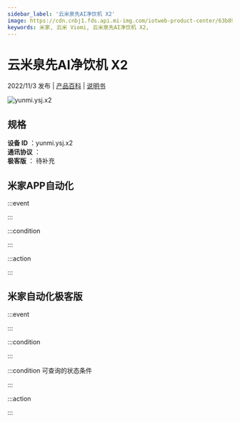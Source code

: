 ```yaml
---
sidebar_label: '云米泉先AI净饮机 X2'
image: https://cdn.cnbj1.fds.api.mi-img.com/iotweb-product-center/63b8994c7915fe961789a5ea67b8a0fd_1662542874873.png?GalaxyAccessKeyId=AKVGLQWBOVIRQ3XLEW&Expires=9223372036854775807&Signature=gq2dThsExBeo2JxR9hHLek1MXwI=
keywords: 米家, 云米 Viomi, 云米泉先AI净饮机 X2, 
---
```

# 云米泉先AI净饮机 X2

2022/11/3 发布 | [产品百科](https://home.mi.com/webapp/content/baike/product/index.html?model=yunmi.ysj.x2/) | [说明书](https://home.mi.com/views/introduction.html?model=yunmi.ysj.x2&region=cn)

![yunmi.ysj.x2](https://cdn.cnbj1.fds.api.mi-img.com/iotweb-product-center/63b8994c7915fe961789a5ea67b8a0fd_1662542874873.png?GalaxyAccessKeyId=AKVGLQWBOVIRQ3XLEW&Expires=9223372036854775807&Signature=gq2dThsExBeo2JxR9hHLek1MXwI=)

## 规格  
> 
**设备 ID** ：yunmi.ysj.x2  
**通讯协议** ：  
**极客版**  ： 待补充 


## 米家APP自动化  

:::event  

:::

:::condition  

:::

:::action   

:::

## 米家自动化极客版  

:::event  

:::

:::condition  

:::

:::condition 可查询的状态条件  

:::

:::action  

:::

        
